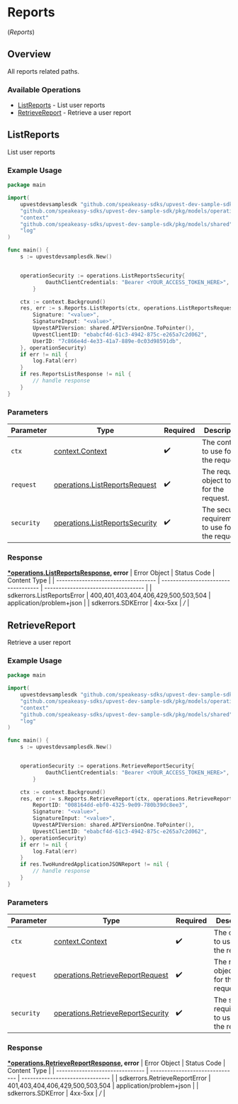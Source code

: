 # Reports
(*Reports*)

## Overview

All reports related paths.

### Available Operations

* [ListReports](#listreports) - List user reports
* [RetrieveReport](#retrievereport) - Retrieve a user report

## ListReports

List user reports

### Example Usage

```go
package main

import(
	upvestdevsamplesdk "github.com/speakeasy-sdks/upvest-dev-sample-sdk"
	"github.com/speakeasy-sdks/upvest-dev-sample-sdk/pkg/models/operations"
	"context"
	"github.com/speakeasy-sdks/upvest-dev-sample-sdk/pkg/models/shared"
	"log"
)

func main() {
    s := upvestdevsamplesdk.New()


    operationSecurity := operations.ListReportsSecurity{
            OauthClientCredentials: "Bearer <YOUR_ACCESS_TOKEN_HERE>",
        }

    ctx := context.Background()
    res, err := s.Reports.ListReports(ctx, operations.ListReportsRequest{
        Signature: "<value>",
        SignatureInput: "<value>",
        UpvestAPIVersion: shared.APIVersionOne.ToPointer(),
        UpvestClientID: "ebabcf4d-61c3-4942-875c-e265a7c2d062",
        UserID: "7c866e4d-4e33-41a7-889e-0c03d98591db",
    }, operationSecurity)
    if err != nil {
        log.Fatal(err)
    }
    if res.ReportsListResponse != nil {
        // handle response
    }
}
```

### Parameters

| Parameter                                                                            | Type                                                                                 | Required                                                                             | Description                                                                          |
| ------------------------------------------------------------------------------------ | ------------------------------------------------------------------------------------ | ------------------------------------------------------------------------------------ | ------------------------------------------------------------------------------------ |
| `ctx`                                                                                | [context.Context](https://pkg.go.dev/context#Context)                                | :heavy_check_mark:                                                                   | The context to use for the request.                                                  |
| `request`                                                                            | [operations.ListReportsRequest](../../pkg/models/operations/listreportsrequest.md)   | :heavy_check_mark:                                                                   | The request object to use for the request.                                           |
| `security`                                                                           | [operations.ListReportsSecurity](../../pkg/models/operations/listreportssecurity.md) | :heavy_check_mark:                                                                   | The security requirements to use for the request.                                    |


### Response

**[*operations.ListReportsResponse](../../pkg/models/operations/listreportsresponse.md), error**
| Error Object                        | Status Code                         | Content Type                        |
| ----------------------------------- | ----------------------------------- | ----------------------------------- |
| sdkerrors.ListReportsError          | 400,401,403,404,406,429,500,503,504 | application/problem+json            |
| sdkerrors.SDKError                  | 4xx-5xx                             | */*                                 |

## RetrieveReport

Retrieve a user report

### Example Usage

```go
package main

import(
	upvestdevsamplesdk "github.com/speakeasy-sdks/upvest-dev-sample-sdk"
	"github.com/speakeasy-sdks/upvest-dev-sample-sdk/pkg/models/operations"
	"context"
	"github.com/speakeasy-sdks/upvest-dev-sample-sdk/pkg/models/shared"
	"log"
)

func main() {
    s := upvestdevsamplesdk.New()


    operationSecurity := operations.RetrieveReportSecurity{
            OauthClientCredentials: "Bearer <YOUR_ACCESS_TOKEN_HERE>",
        }

    ctx := context.Background()
    res, err := s.Reports.RetrieveReport(ctx, operations.RetrieveReportRequest{
        ReportID: "008164dd-ebf0-4325-9e09-780b39dc8ee3",
        Signature: "<value>",
        SignatureInput: "<value>",
        UpvestAPIVersion: shared.APIVersionOne.ToPointer(),
        UpvestClientID: "ebabcf4d-61c3-4942-875c-e265a7c2d062",
    }, operationSecurity)
    if err != nil {
        log.Fatal(err)
    }
    if res.TwoHundredApplicationJSONReport != nil {
        // handle response
    }
}
```

### Parameters

| Parameter                                                                                  | Type                                                                                       | Required                                                                                   | Description                                                                                |
| ------------------------------------------------------------------------------------------ | ------------------------------------------------------------------------------------------ | ------------------------------------------------------------------------------------------ | ------------------------------------------------------------------------------------------ |
| `ctx`                                                                                      | [context.Context](https://pkg.go.dev/context#Context)                                      | :heavy_check_mark:                                                                         | The context to use for the request.                                                        |
| `request`                                                                                  | [operations.RetrieveReportRequest](../../pkg/models/operations/retrievereportrequest.md)   | :heavy_check_mark:                                                                         | The request object to use for the request.                                                 |
| `security`                                                                                 | [operations.RetrieveReportSecurity](../../pkg/models/operations/retrievereportsecurity.md) | :heavy_check_mark:                                                                         | The security requirements to use for the request.                                          |


### Response

**[*operations.RetrieveReportResponse](../../pkg/models/operations/retrievereportresponse.md), error**
| Error Object                    | Status Code                     | Content Type                    |
| ------------------------------- | ------------------------------- | ------------------------------- |
| sdkerrors.RetrieveReportError   | 401,403,404,406,429,500,503,504 | application/problem+json        |
| sdkerrors.SDKError              | 4xx-5xx                         | */*                             |
